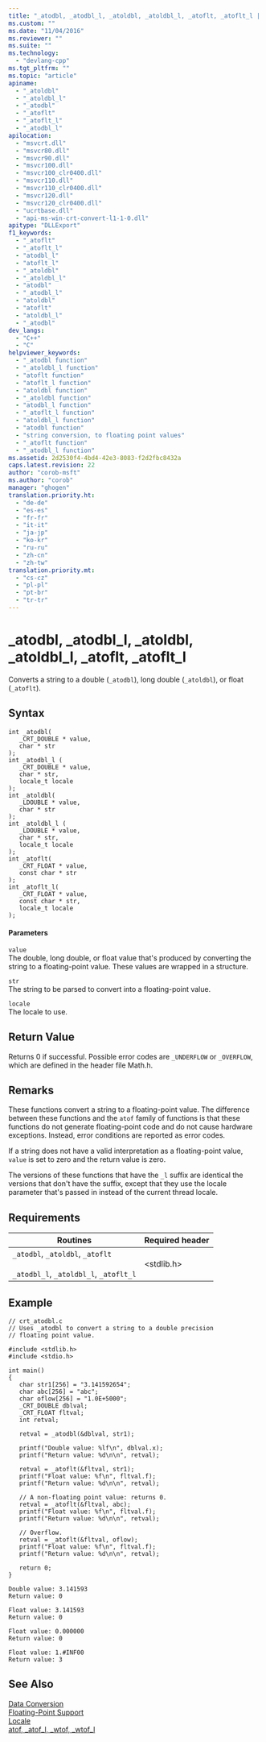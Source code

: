 ```yaml
---
title: "_atodbl, _atodbl_l, _atoldbl, _atoldbl_l, _atoflt, _atoflt_l | Microsoft Docs"
ms.custom: ""
ms.date: "11/04/2016"
ms.reviewer: ""
ms.suite: ""
ms.technology: 
  - "devlang-cpp"
ms.tgt_pltfrm: ""
ms.topic: "article"
apiname: 
  - "_atoldbl"
  - "_atoldbl_l"
  - "_atodbl"
  - "_atoflt"
  - "_atoflt_l"
  - "_atodbl_l"
apilocation: 
  - "msvcrt.dll"
  - "msvcr80.dll"
  - "msvcr90.dll"
  - "msvcr100.dll"
  - "msvcr100_clr0400.dll"
  - "msvcr110.dll"
  - "msvcr110_clr0400.dll"
  - "msvcr120.dll"
  - "msvcr120_clr0400.dll"
  - "ucrtbase.dll"
  - "api-ms-win-crt-convert-l1-1-0.dll"
apitype: "DLLExport"
f1_keywords: 
  - "_atoflt"
  - "_atoflt_l"
  - "atodbl_l"
  - "atoflt_l"
  - "_atoldbl"
  - "_atoldbl_l"
  - "atodbl"
  - "_atodbl_l"
  - "atoldbl"
  - "atoflt"
  - "atoldbl_l"
  - "_atodbl"
dev_langs: 
  - "C++"
  - "C"
helpviewer_keywords: 
  - "_atodbl function"
  - "_atoldbl_l function"
  - "atoflt function"
  - "atoflt_l function"
  - "atoldbl function"
  - "_atoldbl function"
  - "atodbl_l function"
  - "_atoflt_l function"
  - "atoldbl_l function"
  - "atodbl function"
  - "string conversion, to floating point values"
  - "_atoflt function"
  - "_atodbl_l function"
ms.assetid: 2d2530f4-4bd4-42e3-8083-f2d2fbc8432a
caps.latest.revision: 22
author: "corob-msft"
ms.author: "corob"
manager: "ghogen"
translation.priority.ht: 
  - "de-de"
  - "es-es"
  - "fr-fr"
  - "it-it"
  - "ja-jp"
  - "ko-kr"
  - "ru-ru"
  - "zh-cn"
  - "zh-tw"
translation.priority.mt: 
  - "cs-cz"
  - "pl-pl"
  - "pt-br"
  - "tr-tr"
---
```

# _atodbl, _atodbl_l, _atoldbl, _atoldbl_l, _atoflt, _atoflt_l
Converts a string to a double (`_atodbl`), long double (`_atoldbl`), or float (`_atoflt`).  
  
## Syntax  
  
```  
int _atodbl(  
   _CRT_DOUBLE * value,  
   char * str  
);  
int _atodbl_l (  
   _CRT_DOUBLE * value,  
   char * str,  
   locale_t locale  
);  
int _atoldbl(  
   _LDOUBLE * value,  
   char * str  
);  
int _atoldbl_l (  
   _LDOUBLE * value,  
   char * str,  
   locale_t locale  
);  
int _atoflt(  
   _CRT_FLOAT * value,  
   const char * str  
);  
int _atoflt_l(  
   _CRT_FLOAT * value,  
   const char * str,  
   locale_t locale  
);  
```  
  
#### Parameters  
 `value`  
 The double, long double, or float value that's produced by converting the string to a floating-point value. These values are wrapped in a structure.  
  
 `str`  
 The string to be parsed to convert into a floating-point value.  
  
 `locale`  
 The locale to use.  
  
## Return Value  
 Returns 0 if successful. Possible error codes are `_UNDERFLOW` or `_OVERFLOW`, which are defined in the header file Math.h.  
  
## Remarks  
 These functions convert a string to a floating-point value. The difference between these functions and the `atof` family of functions is that these functions do not generate floating-point code and do not cause hardware exceptions. Instead, error conditions are reported as error codes.  
  
 If a string does not have a valid interpretation as a floating-point value, `value` is set to zero and the return value is zero.  
  
 The versions of these functions that have the `_l` suffix are identical the versions that don't have the suffix, except that they use the locale parameter that's passed in instead of the current thread locale.  
  
## Requirements  
  
|Routines|Required header|  
|--------------|---------------------|  
|`_atodbl`, `_atoldbl`, `_atoflt`<br /><br /> `_atodbl_l`, `_atoldbl_l`, `_atoflt_l`|\<stdlib.h>|  
  
## Example  
  
```  
// crt_atodbl.c  
// Uses _atodbl to convert a string to a double precision  
// floating point value.  
  
#include <stdlib.h>  
#include <stdio.h>  
  
int main()  
{  
   char str1[256] = "3.141592654";  
   char abc[256] = "abc";  
   char oflow[256] = "1.0E+5000";  
   _CRT_DOUBLE dblval;  
   _CRT_FLOAT fltval;  
   int retval;  
  
   retval = _atodbl(&dblval, str1);  
  
   printf("Double value: %lf\n", dblval.x);  
   printf("Return value: %d\n\n", retval);  
  
   retval = _atoflt(&fltval, str1);  
   printf("Float value: %f\n", fltval.f);  
   printf("Return value: %d\n\n", retval);  
  
   // A non-floating point value: returns 0.  
   retval = _atoflt(&fltval, abc);  
   printf("Float value: %f\n", fltval.f);  
   printf("Return value: %d\n\n", retval);  
  
   // Overflow.  
   retval = _atoflt(&fltval, oflow);  
   printf("Float value: %f\n", fltval.f);  
   printf("Return value: %d\n\n", retval);  
  
   return 0;  
}  
```  
  
```Output  
Double value: 3.141593  
Return value: 0  
  
Float value: 3.141593  
Return value: 0  
  
Float value: 0.000000  
Return value: 0  
  
Float value: 1.#INF00  
Return value: 3  
```  
  
## See Also  
 [Data Conversion](../../c-runtime-library/data-conversion.md)   
 [Floating-Point Support](../../c-runtime-library/floating-point-support.md)   
 [Locale](../../c-runtime-library/locale.md)   
 [atof, _atof_l, _wtof, _wtof_l](../../c-runtime-library/reference/atof-atof-l-wtof-wtof-l.md)